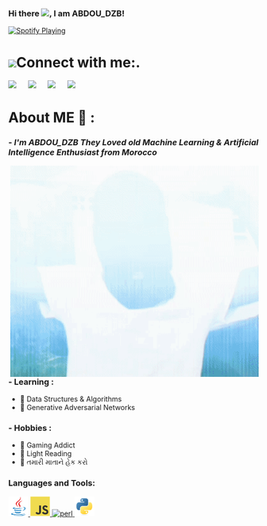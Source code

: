 ### Hi there <img src="https://raw.githubusercontent.com/MartinHeinz/MartinHeinz/master/wave.gif" width="30px">, I am ABDOU_DZB!
[<img src="https://spotify-github-profile.vercel.app/api/view.svg?uid=rsspczkp3g4guni467rak4x8e&cover_image=true&theme=natemoo-re" alt="Spotify Playing" width="350" style="align: left"/>](https://www.spotify.com/us/account/overview/)




<h1><img src="https://emojis.slackmojis.com/emojis/images/1531849430/4246/blob-sunglasses.gif?1531849430" width="30"/>Connect with me:.</h1>
<p align="left">
<a href="https://github.com/ABD0U-DZB" target="_blank"><img height="30" src="https://cdn.jsdelivr.net/npm/simple-icons@3.0.1/icons/github.svg"></a>&nbsp;&nbsp;&nbsp;&nbsp;&nbsp;
<a href="https://www.instagram.com/abdou_dzb2/" target="_blank"><img height="30" src="https://cdn.jsdelivr.net/npm/simple-icons@3.0.1/icons/instagram.svg"></a>&nbsp;&nbsp;&nbsp;&nbsp;&nbsp;
  <a href="https://twitter.com/ABDOU_DZB" target="_blank"><img height="30" src="https://cdn.jsdelivr.net/npm/simple-icons@3.0.1/icons/twitter.svg"></a>&nbsp;&nbsp;&nbsp;&nbsp;&nbsp;
  <a href="https://www.youtube.com/channel/UCT8ED2KaMXmoSviKd7972Fw" target="_blank"><img height="30" src="https://cdn.jsdelivr.net/npm/simple-icons@3.0.1/icons/youtube.svg"></a>&nbsp;&nbsp;&nbsp;&nbsp;&nbsp;
  
# About ME 💬 :
### - *I'm* *ABDOU_DZB* *They* *Loved* *old* *Machine* *Learning* *&* *Artificial* *Intelligence* *Enthusiast* *from* *Morocco*
<img hight="400" width="500" alt="GIF" align="right" src="GIF 26-04-2021 06-29-10.gif">

### - Learning :
- 🔹 Data Structures & Algorithms
- 🔹 Generative Adversarial Networks

### - Hobbies : 
- 🔸 Gaming Addict
- 🔸 Light Reading 
- 🔸 તમારી માતાને હેક કરો

<h3 align="left">Languages and Tools:</h3>

<p align="left"> <a href="https://www.java.com" target="_blank"> <img src="https://raw.githubusercontent.com/devicons/devicon/master/icons/java/java-original.svg" alt="java" width="40" height="40"/> </a> <a href="https://developer.mozilla.org/en-US/docs/Web/JavaScript" target="_blank"> <img
src="https://raw.githubusercontent.com/devicons/devicon/master/icons/javascript/javascript-original.svg" alt="javascript" width="40" height="40"/> </a> <a
href="https://www.perl.org/" target="_blank"> <img src="https://api.iconify.design/logos-perl.svg" alt="perl" width="40" height="40"/> </a> <a href="https://www.python.org" target="_blank"> <img src="https://raw.githubusercontent.com/devicons/devicon/master/icons/python/python-original.svg" alt="python" width="40" height="40"/> </a> </p>


